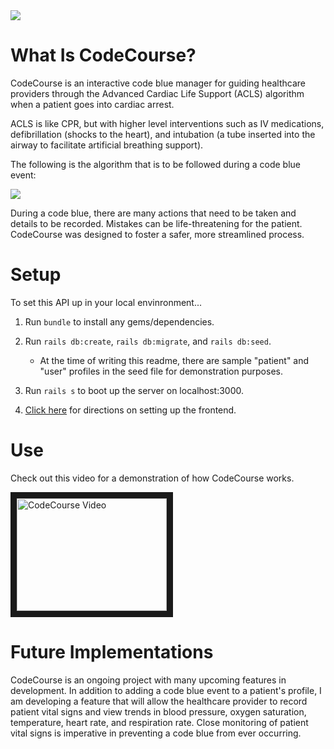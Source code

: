 <img src="https://lh3.googleusercontent.com/MBQM1g0lHyYtD6e9zfYa0KjpR8x8P2tpYrqQdCV0DvLqRS2m_Ig3u7IsQ_AWDndRrsmQJ9Wh6i81PBtd8K6Ajif0q_ce8rzMTbrWqVHBac914-uhIvD-tFYRVXz_CI77rTaZm1cjc1ZPQuU3dbtClD7yHAK7--LWP9vfYJXL-MmWKBEFJzU7D3I5jJoiqHzT13LkEkOvVrPiidZZVRed-xsGBzmmqkPZLnoMiXIT0BqQD4P-fBK294skw56lB9x4S1jcObh1sZA8n5DExHaGtf7TpCKz_Dp7J9OUhHed6SMwt28b_sDRhJHSdsmZhM3JJ-JrW1uCkKtbu_1i13RF_doJPYHPJmtwP6vNEISANwkcRok6EOYV3E0WgOZfzbHMhAvY_AUJHcwWaQIas8TPE2s_uapNqBaH3LdpiXoTfLnLELdpY8oMzsHUZcdwvxafIeNOqXm9j56bdD6WVhpIadDM0pJgkd6OUiPHTmZC4PQ2Z-M-5iJ_Dw3RMeZm81IoSmqTNl5z6zPQhyHIpUkOxl5h3g8totKJE0435bR3M32hMo69lt23yMicmzcyNSANsShRvF_yTTdBa2KyF3jtXdgk_PSC6hdGj3JpkfqA5ySR3YwgBeOsCjMm_t42PDtu_KVwuI2Dwqze3CQazIozmFTs7SSaGpQ=w1316-h670-no">

# What Is CodeCourse?

CodeCourse is an interactive code blue manager for guiding healthcare providers through the Advanced Cardiac Life Support (ACLS) algorithm when a patient goes into cardiac arrest.

ACLS is like CPR, but with higher level interventions such as IV medications, defibrillation (shocks to the heart), and intubation (a tube inserted into the airway to facilitate artificial breathing support). 

The following is the algorithm that is to be followed during a code blue event:

<img src="https://lh3.googleusercontent.com/uScadhwEsryYgU2dtz7uSiwVnFTjomJEZwYl2exsFnoJ8BcH5QrTG5I-v3QyOSAv-b8P2qDd0PEQ-_fcWDcMKNSn-Gprlj5miZ5fA13iTpurntIIi-45N9DH19WCYfrV131ru__AGOzHgbNfUCE6u-Tyxq9U2t9U0mkaXI24wpNNRjPH2C5sG9moIYGfU13s7hZg9r1Hv-juf-tj61X8LYnPzxhH4CheSj-loCHJrOtesvrF9ctuX-_IdCGaolPAo_cU3758bbuKWGrpAsD75MGdC8H_kSDP18KYqmcGqDyO2sp_KDWbAhVkwHidMmT0tcHXE4mkhetCCAdxj-ubGSZHxAiVCBOqowtYQB6qcqyS7318abPW6omvp2ktyzMu4IkOAp01Glq8SUcrD3ozg-ZM2WmfCCVuLtvO8l7207eTjYtlipAoXFHo5kvtnFvfNF4yYc69RzU6xpkeVxHmIninXKi7INwsI5CU-P4YJTdi5EL731YmrhdTH2iFJaSBNf8I7pv6BTbryq5SMJJhttmN3MdZfP-btEWlMq25yUFwXolgfm3HQAQhlEret-sibycDPYHz77Z8nwteCxGfsvdhPZwDqlk9O_i5_doKSviG6_im1oKVkYiLPvfma1QTx-uPrEs-QPhv7BAmUcQ0105SxLUz5qg=w1180-h1554-no">

During a code blue, there are many actions that need to be taken and details to be recorded. Mistakes can be life-threatening for the patient. CodeCourse was designed to foster a safer, more streamlined process. 


# Setup

To set this API up in your local envinronment...

1.	Run `bundle` to install any gems/dependencies.

2. Run `rails db:create`, `rails db:migrate`, and `rails db:seed`. 
  
    + At the time of writing this readme, there are sample "patient" and "user" profiles in the seed file for demonstration purposes.

3. Run `rails s` to boot up the server on localhost:3000.

4. [Click here](https://github.com/sarahsakordaniels/codeblue-frontend) for directions on setting up the frontend.


# Use

Check out this video for a demonstration of how CodeCourse works.

<a href="http://www.youtube.com/watch?feature=player_embedded&v=H9hf3JyUeNU
" target="_blank"><img src="http://img.youtube.com/vi/H9hf3JyUeNU/0.jpg" 
alt="CodeCourse Video" width="240" height="180" border="10" /></a>


# Future Implementations
CodeCourse is an ongoing project with many upcoming features in development. In addition to adding a code blue event to a patient's profile, I am developing a feature that will allow the healthcare provider to record patient vital signs and view trends in blood pressure, oxygen saturation, temperature, heart rate, and respiration rate. Close monitoring of patient vital signs is imperative in preventing a code blue from ever occurring. 


